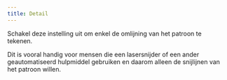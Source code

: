 ```yaml
---
title: Detail
---
```


Schakel deze instelling uit om enkel de omlijning van het patroon te tekenen.

Dit is vooral handig voor mensen die een lasersnijder of een ander geautomatiseerd hulpmiddel gebruiken en daarom alleen de snijlijnen van het patroon willen.
